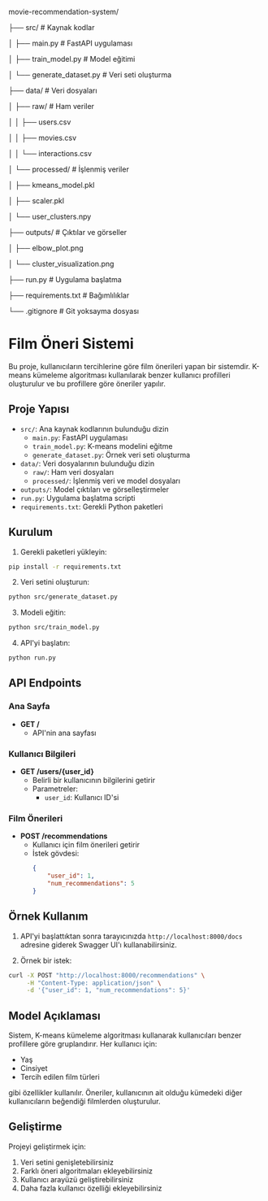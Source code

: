 movie-recommendation-system/

├── src/                    # Kaynak kodlar

│   ├── main.py            # FastAPI uygulaması

│   ├── train_model.py     # Model eğitimi

│   └── generate_dataset.py # Veri seti oluşturma

├── data/                   # Veri dosyaları

│   ├── raw/               # Ham veriler

│   │   ├── users.csv

│   │   ├── movies.csv

│   │   └── interactions.csv

│   └── processed/         # İşlenmiş veriler

│       ├── kmeans_model.pkl

│       ├── scaler.pkl

│       └── user_clusters.npy

├── outputs/               # Çıktılar ve görseller

│   ├── elbow_plot.png

│   └── cluster_visualization.png

├── run.py                # Uygulama başlatma

├── requirements.txt      # Bağımlılıklar

└── .gitignore           # Git yoksayma dosyası

# Film Öneri Sistemi

Bu proje, kullanıcıların tercihlerine göre film önerileri yapan bir sistemdir. K-means kümeleme algoritması kullanılarak benzer kullanıcı profilleri oluşturulur ve bu profillere göre öneriler yapılır.

## Proje Yapısı

- `src/`: Ana kaynak kodlarının bulunduğu dizin
  - `main.py`: FastAPI uygulaması
  - `train_model.py`: K-means modelini eğitme
  - `generate_dataset.py`: Örnek veri seti oluşturma
- `data/`: Veri dosyalarının bulunduğu dizin
  - `raw/`: Ham veri dosyaları
  - `processed/`: İşlenmiş veri ve model dosyaları
- `outputs/`: Model çıktıları ve görselleştirmeler
- `run.py`: Uygulama başlatma scripti
- `requirements.txt`: Gerekli Python paketleri

## Kurulum

1. Gerekli paketleri yükleyin:
```bash
pip install -r requirements.txt
```

2. Veri setini oluşturun:
```bash
python src/generate_dataset.py
```

3. Modeli eğitin:
```bash
python src/train_model.py
```

4. API'yi başlatın:
```bash
python run.py
```

## API Endpoints

### Ana Sayfa
- **GET /** 
  - API'nin ana sayfası

### Kullanıcı Bilgileri
- **GET /users/{user_id}**
  - Belirli bir kullanıcının bilgilerini getirir
  - Parametreler:
    - `user_id`: Kullanıcı ID'si

### Film Önerileri
- **POST /recommendations**
  - Kullanıcı için film önerileri getirir
  - İstek gövdesi:
    ```json
    {
        "user_id": 1,
        "num_recommendations": 5
    }
    ```

## Örnek Kullanım

1. API'yi başlattıktan sonra tarayıcınızda `http://localhost:8000/docs` adresine giderek Swagger UI'ı kullanabilirsiniz.

2. Örnek bir istek:
```bash
curl -X POST "http://localhost:8000/recommendations" \
     -H "Content-Type: application/json" \
     -d '{"user_id": 1, "num_recommendations": 5}'
```

## Model Açıklaması

Sistem, K-means kümeleme algoritması kullanarak kullanıcıları benzer profillere göre gruplandırır. Her kullanıcı için:
- Yaş
- Cinsiyet
- Tercih edilen film türleri

gibi özellikler kullanılır. Öneriler, kullanıcının ait olduğu kümedeki diğer kullanıcıların beğendiği filmlerden oluşturulur.

## Geliştirme

Projeyi geliştirmek için:
1. Veri setini genişletebilirsiniz
2. Farklı öneri algoritmaları ekleyebilirsiniz
3. Kullanıcı arayüzü geliştirebilirsiniz
4. Daha fazla kullanıcı özelliği ekleyebilirsiniz
